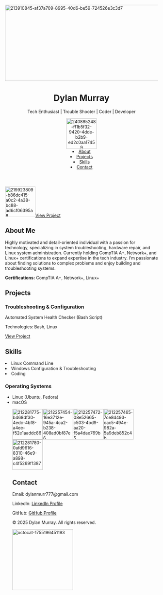 <!DOCTYPE html>
<html lang="en">
<head>
   <meta charset="UTF-8">
   <meta name="viewport" content="width=device-width, initial-scale=1.0">
  
</p><img width="1200" height="250" alt="213910845-af37a709-8995-40d6-be59-724526e3c3d7" src="https://github.com/user-attachments/assets/3e7e9346-5cf1-4176-a974-6cc015efe5e4"

   
   
   <link rel="stylesheet" href="css/style.css">
   <link rel="preconnect" href="https://fonts.googleapis.com">
   <link rel="preconnect" href="https://fonts.gstatic.com" crossorigin>
   <link href="https://fonts.googleapis.com/css2?family=Roboto:wght@400;500;700&display=swap" rel="stylesheet">
</head>
<body>
   <header>
       <div class="container">
            <h1>Dylan Murray</h1>
           <p class="tagline">Tech Enthusiast | Trouble Shooter | Coder | Developer</p>
           <nav>
             
   </p><img width="100" height="100" alt="240885248-ff1b5f32-9420-4dde-b2b9-ed2c0aa17459" src="https://github.com/user-attachments/assets/2446a38e-f371-401a-b466-213b40a87371"
   


 <ul>
                    <li><a href="#about">About</a></li>
                    <li><a href="#projects">Projects</a></li>
                    <li><a href="#skills">Skills</a></li>
                    <li><a href="#contact">Contact</a></li>
                </ul>
           </nav>
        </div>
   </header>
   <section id="hero">
       <div class="container">

   </p><img width="100" height="100" alt="219923809-b86dc415-a0c2-4a38-bc88-ad6cf06395a8" src="https://github.com/user-attachments/assets/f322cd8f-1d9e-43df-ba92-c9b2577ecb2d"     

   <a href="https://www.youtube.com/@chocolatethunda6922" class="button">View Project</a>
        </div>
   </section>
   <section id="about">
       <div class="container">
            <h2>About Me</h2>
           <p>Highly motivated and detail-oriented individual with a passion for technology, specializing in system troubleshooting, hardware repair,
and Linux system administration. Currently holding CompTIA A+, Network+, and Linux+ certifications to expand expertise in the tech industry. I'm
passionate about finding solutions to complex problems and enjoy building and troubleshooting systems.</p>
           <p><strong>Certifications:</strong> CompTIA A+, Network+, Linux+</p>
        </div>
   </section>
   <section id="projects">
       <div class="container">
            <h2>Projects</h2>
           <div class="project-grid">
               <div class="project">
                    <h3>Troubleshooting & Configuration</h3>
                   <p>Automated System Health Checker (Bash Script)</p>
                   <p>Technologies: Bash, Linux</p>
                   <a href="#">View Project</a>
                </div>
               

              
   </div>
        </div>
   </section>
   <section id="skills">

              
   <div class="container">
            <h2>Skills</h2>
           <div class="skill-grid">
               <div class="skill">
                      <li>Linux Command Line</li> 
                      <li>Windows Configuration & Troubleshooting </li>
                      <li>Coding</li> </p> 
                  <h3>Operating Systems</h3>
                    <ul>
                      <li>Linux (Ubuntu, Fedora)</li>
                      <li>macOS</li>
                      
                  
</p><img width="100" height="100" alt="212281775-b468df30-4edc-4bf8-a4ee-f52e1aaddc86" src="https://github.com/user-attachments/assets/d1780b6c-2c92-4aad-ab4c-b22a52e3bd4b" 
</p><img width="100" height="100" alt="212257454-16e3712e-945a-4ca2-b238-408ad0bf87e6" src="https://github.com/user-attachments/assets/911cc9e3-6237-46b1-8094-3e27af6b80de"
</p><img width="100" height="100" alt="212257472-08e52665-c503-4bd9-aa20-f5a4dae769b5" src="https://github.com/user-attachments/assets/14826f86-110d-49ea-b20f-5831de34fe4a"
</p><img width="100" height="100" alt="212257465-7ce8d493-cac5-494e-982a-5a9deb852c4b" src="https://github.com/user-attachments/assets/3c574f30-8fba-45f1-a182-45d2298d4e50"
</p><img width="100" height="100" alt="212281780-0afd9616-8310-46e9-a898-c4f5269f1387" src="https://github.com/user-attachments/assets/a0bab174-27ca-4fbf-a990-52313cd30987"




                   
                    

                        
                        
                        
               
   </section>
   <section id="contact">
       <div class="container">
            <h2>Contact</h2>
           <p>Email: dylanmurr777@gmail.com</p>
           <p>LinkedIn: <a href="https://www.linkedin.com/in/dylan-murray-346a46218/">LinkedIn Profile</a></p>
           <p>GitHub: <a href="https://github.com/dylanmurr777/Dylan_Murray-Porfolio">GitHub Profile</a></p>
        </div>
   </section>
    <footer>
       <div class="container">
           <p>&copy; 2025 Dylan Murray. All rights reserved.</p><img width="200" height="200" alt="octocat-1755196451193" src="https://github.com/user-attachments/assets/943f4c16-ad90-44eb-b1d2-6857fec9883b" />

 </div>
    </footer>
</body>
</html>
